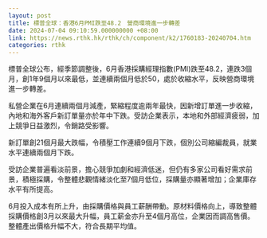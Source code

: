 ```yaml
---
layout: post
title: 標普全球：香港6月PMI跌至48.2　營商環境進一步轉差
date: 2024-07-04 09:10:59.000000000 +08:00
link: https://news.rthk.hk/rthk/ch/component/k2/1760183-20240704.htm
categories: rthk
---
```


標普全球公布，經季節調整後，6月香港採購經理指數(PMI)跌至48.2，連跌3個月，創1年9個月以來最低，並連續兩個月低於50，處於收縮水平，反映營商環境進一步轉差。

私營企業在6月連續兩個月減產，緊縮程度逾兩年最快，因新增訂單進一步收縮，內地和海外客戶新訂單量亦於年中下跌。受訪企業表示，本地和外部經濟疲弱，加上競爭日益激烈，令銷路受影響。

新訂單創21個月最大跌幅，令積壓工作連續9個月下跌，個別公司縮編裁員，就業水平連續兩個月下跌。

受訪企業普遍看淡前景，擔心競爭加劇和經濟低迷，但仍有多家公司看好需求前景，積極採購，令整體悲觀情緒淡化至7個月低位，採購量亦顯著增加；企業庫存水平有所提高。

6月投入成本有所上升，由採購價格與員工薪酬帶動。原材料價格向上，導致整體採購價格創3月以來最大升幅，員工薪金亦升至4個月高位，企業因而調高售價。整體產出價格升幅不大，符合長期平均值。
